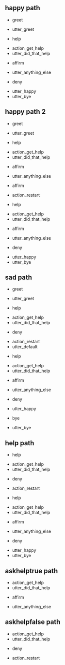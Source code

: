 ## happy path
* greet
- utter_greet
* help
- action_get_help
- utter_did_that_help
* affirm
- utter_anything_else
* deny
- utter_happy
- utter_bye

## happy path 2
* greet
- utter_greet
* help
- action_get_help
- utter_did_that_help
* affirm
- utter_anything_else
* affirm
- action_restart
* help
- action_get_help
- utter_did_that_help
* affirm
- utter_anything_else
* deny
- utter_happy
- utter_bye

## sad path
* greet
- utter_greet
* help
- action_get_help
- utter_did_that_help
* deny
- action_restart
- utter_default
* help
- action_get_help
- utter_did_that_help
* affirm
- utter_anything_else
* deny
- utter_happy
* bye
- utter_bye

## help path
* help
- action_get_help
- utter_did_that_help
* deny
- action_restart
* help
- action_get_help
- utter_did_that_help
* affirm
- utter_anything_else
* deny
- utter_happy
- utter_bye


## askhelptrue path
- action_get_help
- utter_did_that_help
* affirm
- utter_anything_else

## askhelpfalse path
- action_get_help
- utter_did_that_help
* deny
- action_restart
 
